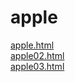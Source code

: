 # apple


<a href="https://rowanna.github.io/apple/apple.html">apple.html</a> <br />
<a href="https://rowanna.github.io/apple/apple02.html">apple02.html</a> <br />
<a href="https://rowanna.github.io/apple/apple03.html">apple03.html</a> <br />
